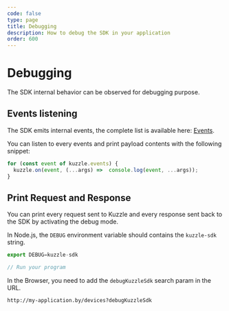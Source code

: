 ```yaml
---
code: false
type: page
title: Debugging
description: How to debug the SDK in your application
order: 600
---
```


# Debugging

The SDK internal behavior can be observed for debugging purpose.

## Events listening

The SDK emits internal events, the complete list is available here: [Events](/sdk/js/7/essentials/events).

You can listen to every events and print payload contents with the following snippet:

```js
for (const event of kuzzle.events) {
  kuzzle.on(event, (...args) =>  console.log(event, ...args));
}
```

## Print Request and Response

You can print every request sent to Kuzzle and every response sent back to the SDK by activating the debug mode.

In Node.js, the `DEBUG` environment variable should contains the `kuzzle-sdk` string.

```js
export DEBUG=kuzzle-sdk

// Run your program
```

In the Browser, you need to add the `debugKuzzleSdk` search param in the URL.

```
http://my-application.by/devices?debugKuzzleSdk
```